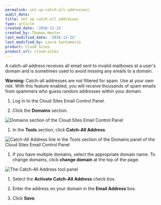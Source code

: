 ```yaml
---
permalink: set-up-catch-all-addresses/
audit_date:
title: Set up catch-all addresses
type: article
created_date: '2016-11-22'
created_by: Thomas Hester
last_modified_date: '2016-11-22'
last_modified_by: Laura Santamaria
product: Cloud Sites
product_url: cloud-sites
---
```


A catch-all address receives all email sent to invalid mailboxes at a user's domain and is sometimes used to avoid missing any emails to a domain.

**Warning:** Catch-all addresses are not filtered for spam. Use at your own risk. With this feature enabled, you will receive thousands of spam emails from spammers who guess random addresses within your domain.

1. Log in to the Cloud Sites Email Control Panel.

1. Click the **Domains** section.

  <img src="{% asset_path cloud-sites/set-up-catch-all-addresses/catchall1.png %}" alt="Domains section of the Cloud Sites Email Control Panel" />

1. In the **Tools** section, click **Catch-All Address**.

  <img src="{% asset_path cloud-sites/set-up-catch-all-addresses/catchall2.png %}" alt="Catch-All Address link in the Tools section of the Domains panel of the Cloud Sites Email Control Panel" />

1. If you have multiple domains, select the appropriate domain name. To change domains, click **change domain** at the top of the page.

  <img src="{% asset_path cloud-sites/set-up-catch-all-addresses/catchall3.png %}" alt="The Catch-All Address tool panel" />

1. Select the **Activate Catch-All Address** check box.

1. Enter the address on your domain in the **Email Address** box.

1. Click **Save**.
